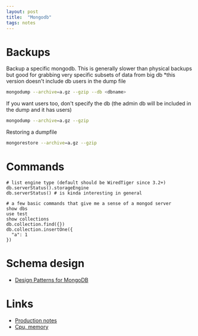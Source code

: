```yaml
---
layout: post
title:  "Mongodb"
tags: notes
---
```


# Backups

Backup a specific mongodb. This is generally slower than physical backups but good for grabbing very specific subsets of data from big db *this version doesn't include db users in the dump file

```bash
mongodump --archive=a.gz --gzip --db <dbname>
```

If you want users too, don't specify the db (the admin db will be included in the dump and it has users)

```bash
mongodump --archive=a.gz --gzip
```

Restoring a dumpfile

```bash
mongorestore --archive=a.gz --gzip 
```

# Commands

```
# list engine type (default should be WiredTiger since 3.2+)
db.serverStatus().storageEngine
db.serverStatus() # is kinda interesting in general

# a few basic commands that give me a sense of a mongod server
show dbs
use test
show collections
db.collection.find({})
db.collection.insertOne({
  "a": 1
})
```

# Schema design

- [Design Patterns for MongoDB](https://towardsdatascience.com/design-patterns-for-mongodb-894767315905)

# Links

- [Production notes](https://docs.mongodb.com/v3.2/administration/production-notes/)
- [Cpu, memory](https://docs.mongodb.com/v3.2/administration/production-notes/#prod-notes-ram)
